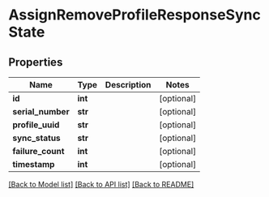 # AssignRemoveProfileResponseSyncState

## Properties
Name | Type | Description | Notes
------------ | ------------- | ------------- | -------------
**id** | **int** |  | [optional] 
**serial_number** | **str** |  | [optional] 
**profile_uuid** | **str** |  | [optional] 
**sync_status** | **str** |  | [optional] 
**failure_count** | **int** |  | [optional] 
**timestamp** | **int** |  | [optional] 

[[Back to Model list]](../README.md#documentation-for-models) [[Back to API list]](../README.md#documentation-for-api-endpoints) [[Back to README]](../README.md)


